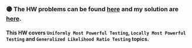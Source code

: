 
### :purple_circle: **The HW problems can be found [here](https://github.com/fnoorzad/Detection-and-Estimation-Theory/blob/2ff93950ef6fd8364aa45af75fa1337dae7aa80f/HW/3/HW%203.pdf) and my solution are [here](https://github.com/fnoorzad/Detection-and-Estimation-Theory/blob/2ff93950ef6fd8364aa45af75fa1337dae7aa80f/HW/3/My%20Solutions%203.pdf)**.

#### This HW covers ```Uniformly Most Powerful Testing```, ```Locally Most Powerful Testing``` and ```Generalized Likelihood Ratio Testing``` topics. 
